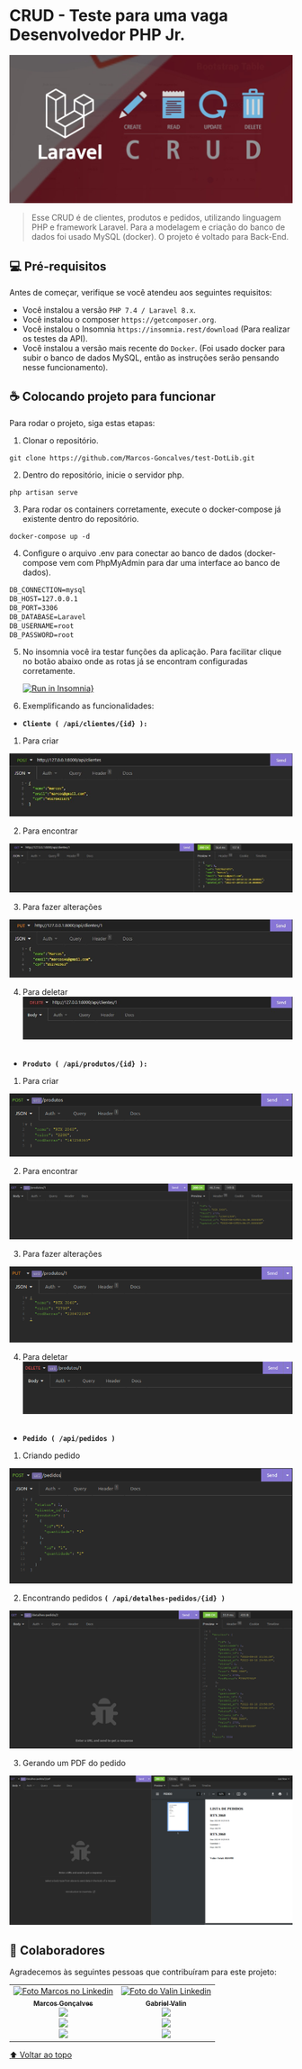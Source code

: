 # CRUD - Teste para uma vaga Desenvolvedor PHP Jr. 

<!---Esses são exemplos. Veja https://shields.io para outras pessoas ou para personalizar este conjunto de escudos. Você pode querer incluir dependências, status do projeto e informações de licença aqui--->

<img src="resources/img/crudLaravel.jpg" alt="crudLaravel">

>Esse CRUD é de clientes, produtos e pedidos, utilizando linguagem PHP e framework Laravel. Para a modelagem e criação do banco de dados foi usado MySQL (docker). O projeto é voltado para Back-End.


## 💻 Pré-requisitos

Antes de começar, verifique se você atendeu aos seguintes requisitos:
<!---Estes são apenas requisitos de exemplo. Adicionar, duplicar ou remover conforme necessário--->
* Você instalou a versão `PHP 7.4 / Laravel 8.x`.
* Você instalou o composer `https://getcomposer.org`.
* Você instalou o Insomnia `https://insomnia.rest/download` (Para realizar os testes da API).
* Você instalou a versão mais recente do `Docker`. (Foi usado docker para subir o banco de dados MySQL, então as instruções serão pensando nesse funcionamento).


## ☕ Colocando projeto para funcionar
Para rodar o projeto, siga estas etapas:
1. Clonar o repositório.
```
git clone https://github.com/Marcos-Goncalves/test-DotLib.git
```
2. Dentro do repositório, inicie o servidor php.
```
php artisan serve
```
3. Para rodar os containers corretamente, execute o docker-compose já existente dentro do repositório.
```
docker-compose up -d
```
4. Configure o arquivo .env para conectar ao banco de dados (docker-compose vem com PhpMyAdmin para dar uma interface ao banco de dados).
```
DB_CONNECTION=mysql
DB_HOST=127.0.0.1
DB_PORT=3306
DB_DATABASE=Laravel
DB_USERNAME=root
DB_PASSWORD=root
```

5. No insomnia você ira testar funções da aplicação. Para facilitar clique no botão abaixo onde as rotas já se encontram configuradas corretamente.

    [![Run in Insomnia}](https://insomnia.rest/images/run.svg)](https://insomnia.rest/run/?label=CRUD%20API&uri=https%3A%2F%2Fraw.githubusercontent.com%2FMarcos-Goncalves%2Ftest-DotLib%2Fmain%2FInsomnia.json)

6. Exemplificando as funcionalidades:
* <b>`Cliente ( /api/clientes/{id} ):`</b>
1. Para criar
<img src="resources/img/criandoCliente.jpg">

2. Para encontrar
<img src="resources/img/findCliente.jpg">

3. Para fazer alterações
<img src="resources/img/updateCliente.jpg">

4. Para deletar
<img src="resources/img/deleteCliente.jpg"><br><br>

* <b>`Produto ( /api/produtos/{id} ):`</b>
1. Para criar
<img src="resources/img/criandoProduto.png">

2. Para encontrar
<img src="resources/img/findProduto.png">

3. Para fazer alterações
<img src="resources/img/updateProduto.png">

4. Para deletar
<img src="resources/img/deleteProduto.png"><br><br>

* <b>`Pedido ( /api/pedidos )`</b>
1. Criando pedido
<img src="resources/img/criandoPedido.png">

2. Encontrando pedidos <b>`( /api/detalhes-pedidos/{id} )`</b>
<img src="resources/img/findPedido.png">

3. Gerando um PDF do pedido
<img src="resources/img/pdfPedido.png">

## 🤝 Colaboradores
Agradecemos às seguintes pessoas que contribuíram para este projeto:

<table>
  <tr>
    <td align="center">
      <a href="#">
        <img src="https://media-exp1.licdn.com/dms/image/C4E03AQHh1SxBT3byvw/profile-displayphoto-shrink_200_200/0/1628546972400?e=1665619200&v=beta&t=wPWpkwGDgexx0T8ICsVRy96Q-PD-6mjfP6fx34GKSiE" width="100px;" alt="Foto Marcos no Linkedin"/><br>
        <sub>
          <b>Marcos Gonçalves</b>
        </sub>
        <sub>
          <br>
          <a href="https://github.com/Marcos-Goncalves"><img src="https://img.shields.io/badge/GitHub-100000?style=for-the-badge&logo=github&logoColor=white"/>
          <br>
          <a href="https://www.linkedin.com/in/malxg/"><img src="https://img.shields.io/badge/LinkedIn-0077B5?style=for-the-badge&logo=linkedin&logoColor=white"/>
          <br>
          <a href="https://twitter.com/ma_alxg"><img src="https://img.shields.io/badge/Twitter-1DA1F2?style=for-the-badge&logo=twitter&logoColor=white"/><br>
        </sub>
      </a>
    </td>
    <td align="center">
      <a href="#">
        <img src="https://media-exp1.licdn.com/dms/image/C4D03AQGwJGALakrtJQ/profile-displayphoto-shrink_200_200/0/1658772897048?e=1665619200&v=beta&t=xmQocrQUErLcqprxoxCKsisBD7e__BnwUUYv1T1RCwA" width="100px;" alt="Foto do Valin Linkedin"/><br>
        <sub>
          <b>Gabriel Valin</b>
        </sub>
        <sub>
          <br>
          <a href="https://github.com/Gabriel-Valin"><img src="https://img.shields.io/badge/GitHub-100000?style=for-the-badge&logo=github&logoColor=white"/>
          <br>
          <a href="https://www.linkedin.com/in/gabriel-valin-dev/"><img src="https://img.shields.io/badge/LinkedIn-0077B5?style=for-the-badge&logo=linkedin&logoColor=white"/>
          <br>
          <a href="https://twitter.com/gvt3ch"><img src="https://img.shields.io/badge/Twitter-1DA1F2?style=for-the-badge&logo=twitter&logoColor=white"/><br>
        </sub>
      </a>
    </td>
  </tr>
</table>

[⬆ Voltar ao topo](#CRUD)<br>